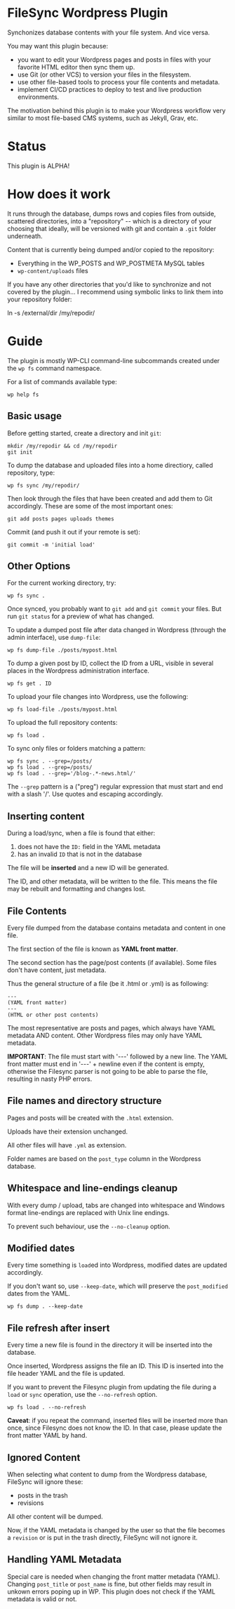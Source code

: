# FileSync Wordpress Plugin

Synchonizes database contents with your file system. And vice versa.

You may want this plugin because:

- you want to edit your Wordpress pages and posts in files with your favorite
  HTML editor then sync them up.
- use Git (or other VCS) to version your files in the filesystem.
- use other file-based tools to process your file contents and metadata.
- implement CI/CD practices to deploy to test and live production environments.

The motivation behind this plugin is to make your Wordpress workflow
very similar to most file-based CMS systems, such as Jekyll, Grav, etc.

# Status

This plugin is ALPHA!

# How does it work

It runs through the database, dumps rows and copies files from outside,
scattered directories, into a "repository" -- which is a directory of your
choosing that ideally, will be versioned with git and contain a `.git` folder
underneath.

Content that is currently being dumped and/or copied to the repository:

- Everything in the WP_POSTS and WP_POSTMETA MySQL tables
- `wp-content/uploads` files

If you have any other directories that you'd like to synchronize and not
covered by the plugin... I recommend using symbolic links to link them into
your repository folder:

   ln -s /external/dir /my/repodir/

# Guide

The plugin is mostly WP-CLI command-line subcommands created under the `wp fs`
command namespace.

For a list of commands available type:

    wp help fs

## Basic usage

Before getting started, create a directory and init `git`:

    mkdir /my/repodir && cd /my/repodir
    git init

To dump the database and uploaded files into a home directiory, called
repository, type:

    wp fs sync /my/repodir/

Then look through the files that have been created and add them to Git
accordingly. These are some of the most important ones:

    git add posts pages uploads themes

Commit (and push it out if your remote is set):

    git commit -m 'initial load'

## Other Options

For the current working directory, try:

    wp fs sync .

Once synced, you probably want to `git add` and `git commit` your files.  But
run `git status` for a preview of what has changed.

To update a dumped post file after data changed in Wordpress (through the admin
interface), use `dump-file`:

    wp fs dump-file ./posts/mypost.html

To dump a given post by ID, collect the ID from a URL,
visible in several places in the Wordpress administration interface.

    wp fs get . ID

To upload your file changes into Wordpress, use the following:

    wp fs load-file ./posts/mypost.html

To upload the full repository contents:

    wp fs load .

To sync only files or folders matching a pattern:

    wp fs sync . --grep=/posts/
    wp fs load . --grep=/posts/
    wp fs load . --grep='/blog-.*-news.html/'

The `--grep` pattern is a ("preg") regular expression that must start and end
with a slash '/'. Use quotes and escaping accordingly.

## Inserting content

During a load/sync, when a file is found that either:

1) does not have the `ID:` field in the YAML metadata
2) has an invalid `ID` that is not in the database

The file will be **inserted** and a new ID will be generated.

The ID, and other metadata, will be written to the file.
This means the file may be rebuilt and formatting and changes
lost.

## File Contents

Every file dumped from the database contains metadata and content in one file.

The first section of the file is known as **YAML front matter**.

The second section has the page/post contents (if available). Some files don't
have content, just metadata.

Thus the general structure of a file (be it .html or .yml) is as following:

    ---
    (YAML front matter)
    ---
    (HTML or other post contents)

The most representative are posts and pages, which always have YAML metadata
AND content. Other Wordpress files may only have YAML metadata.

**IMPORTANT**: The file must start with '---' followed by a new line. The YAML
front matter must end in '---' + newline even if the content is empty,
otherwise the Filesync parser is not going to be able to parse the file,
resulting in nasty PHP errors.

## File names and directory structure

Pages and posts will be created with the `.html` extension.

Uploads have their extension unchanged.

All other files will have `.yml` as extension.

Folder names are based on the `post_type` column in the Wordpress database.

## Whitespace and line-endings cleanup

With every dump / upload, tabs are changed into whitespace and Windows format
line-endings are replaced with Unix line endings.

To prevent such behaviour, use the `--no-cleanup` option.

## Modified dates

Every time something is `load`ed into Wordpress, modified dates are updated
accordingly.

If you don't want so, use `--keep-date`, which will preserve the
`post_modified` dates from the YAML.

    wp fs dump . --keep-date

## File refresh after insert

Every time a new file is found in the directory it will be inserted into the
database.

Once inserted, Wordpress assigns the file an ID.  This ID is inserted into the
file header YAML and the file is updated.

If you want to prevent the Filesync plugin from updating the file during a
`load` or `sync` operation, use the `--no-refresh` option.

    wp fs load . --no-refresh

**Caveat**: if you repeat the command, inserted files will be inserted more
than once, since Filesync does not know the ID. In that case, please update
the front matter YAML by hand.

## Ignored Content

When selecting what content to dump
from the Wordpress database, FileSync will ignore
these:

- posts in the trash
- revisions

All other content will be dumped.

Now, if the YAML metadata is changed by the user
so that the file becomes a `revision` or is put in
the trash directly, FileSync will not ignore it.

## Handling YAML Metadata

Special care is needed when changing the front matter metadata (YAML).
Changing `post_title` or `post_name` is fine, but other fields
may result in unkown errors poping up in WP. This plugin
does not check if the YAML metadata is valid or not.

